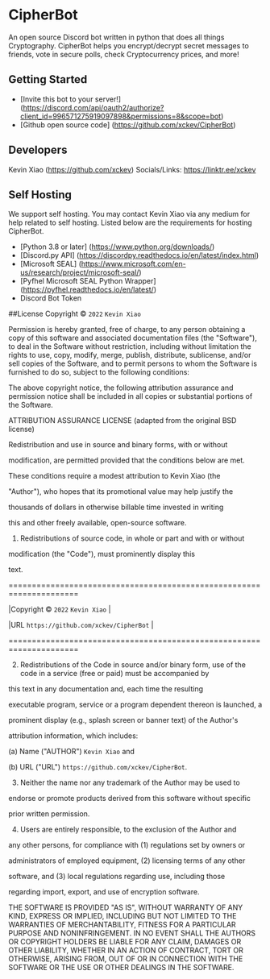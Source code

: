 # CipherBot

An open source Discord bot written in python that does all things Cryptography. CipherBot helps you encrypt/decrypt secret messages to friends, vote in secure polls, check Cryptocurrency prices, and more!

## Getting Started
 - [Invite this bot to your server!] (https://discord.com/api/oauth2/authorize?client_id=996571275919097898&permissions=8&scope=bot)
 - [Github open source code] (https://github.com/xckev/CipherBot)
 
 ## Developers
 Kevin Xiao (https://github.com/xckev)
 Socials/Links: https://linktr.ee/xckev
 
 ## Self Hosting
 We support self hosting. You may contact Kevin Xiao via any medium for help related to self hosting. Listed below are the requirements for hosting CipherBot.
  - [Python 3.8 or later] (https://www.python.org/downloads/)
  - [Discord.py API] (https://discordpy.readthedocs.io/en/latest/index.html)
  - [Microsoft SEAL] (https://www.microsoft.com/en-us/research/project/microsoft-seal/)
  - [Pyfhel Microsoft SEAL Python Wrapper] (https://pyfhel.readthedocs.io/en/latest/)
  - Discord Bot Token
 
 ##License
 Copyright © `2022` `Kevin Xiao`

Permission is hereby granted, free of charge, to any person obtaining a copy of this software and associated documentation files (the "Software"), to deal in the Software without restriction, including without limitation the rights to use, copy, modify, merge, publish, distribute, sublicense, and/or sell copies of the Software, and to permit persons to whom the Software is furnished to do so, subject to the following conditions:

The above copyright notice, the following attribution assurance and permission notice shall be included in all copies or substantial portions of the Software.

ATTRIBUTION ASSURANCE LICENSE (adapted from the original BSD license)

Redistribution and use in source and binary forms, with or without

modification, are permitted provided that the conditions below are met.

These conditions require a modest attribution to Kevin Xiao (the

"Author"), who hopes that its promotional value may help justify the

thousands of dollars in otherwise billable time invested in writing

this and other freely available, open-source software.

1. Redistributions of source code, in whole or part and with or without

modification (the "Code"), must prominently display this

text.

=====================================================================

|Copyright © `2022` `Kevin Xiao` |

|URL `https://github.com/xckev/CipherBot`                       |

=====================================================================

2. Redistributions of the Code in source and/or binary form, use of the code in a service (free or paid) must be accompanied by

this text in any documentation and, each time the resulting

executable program, service or a program dependent thereon is launched, a

prominent display (e.g., splash screen or banner text) of the Author's

attribution information, which includes:

(a) Name ("AUTHOR") `Kevin Xiao` and 

(b) URL ("URL") `https://github.com/xckev/CipherBot`.

3. Neither the name nor any trademark of the Author may be used to

endorse or promote products derived from this software without specific

prior written permission.

4. Users are entirely responsible, to the exclusion of the Author and

any other persons, for compliance with (1) regulations set by owners or

administrators of employed equipment, (2) licensing terms of any other

software, and (3) local regulations regarding use, including those

regarding import, export, and use of encryption software.

THE SOFTWARE IS PROVIDED "AS IS", WITHOUT WARRANTY OF ANY KIND, EXPRESS OR IMPLIED, INCLUDING BUT NOT LIMITED TO THE WARRANTIES OF MERCHANTABILITY, FITNESS FOR A PARTICULAR PURPOSE AND NONINFRINGEMENT. IN NO EVENT SHALL THE AUTHORS OR COPYRIGHT HOLDERS BE LIABLE FOR ANY CLAIM, DAMAGES OR OTHER LIABILITY, WHETHER IN AN ACTION OF CONTRACT, TORT OR OTHERWISE, ARISING FROM, OUT OF OR IN CONNECTION WITH THE SOFTWARE OR THE USE OR OTHER DEALINGS IN THE SOFTWARE.
